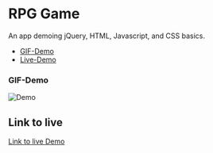 # RPG Game
An app demoing jQuery, HTML, Javascript, and CSS basics.

* [GIF-Demo](#demo)
* [Live-Demo](#live)

### <a name="demo">GIF-Demo
![Demo](/assets/images/demo.gif)


## <a name="live"></a>Link to live
[Link to live Demo](https://mtgeddes.github.io/rpg-game/)
